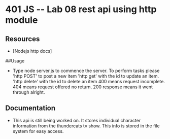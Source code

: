 401 JS --  Lab 08 rest api using http module
===

## Resources  
* [Nodejs http docs]

##Usage
* Type node server.js to commence the server. To perform tasks please 'http POST' to post a new item 'http get' with the id to update an item. 'http delete' with the id to delete an item
400 means request incomplete. 404 means request offered no return. 200 response means it went through alright.

##  Documentation  

* This api is still being worked on. It stores individual character information from the thundercats tv show. This info is stored in the file system for easy access.
